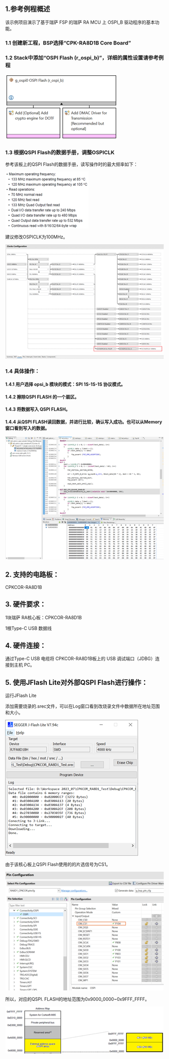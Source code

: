 ## 1.参考例程概述
该示例项目演示了基于瑞萨 FSP 的瑞萨 RA MCU 上 OSPI_B 驱动程序的基本功能。

### 1.1 创建新工程，BSP选择“CPK-RA8D1B Core Board”
### 1.2 Stack中添加“OSPI Flash (r_ospi_b)”，详细的属性设置请参考例程
![alt text](pic/Picture1-1.png)
### 1.3 根据QSPI Flash的数据手册，调整OSPICLK
参考该板上的QSPI Flash的数据手册，读写操作时的最大频率如下：

![alt text](pic/Picture2-1.png)

建议修改OSPICLK为100MHz。

![alt text](pic/Picture3-1.png)

### 1.4 具体操作：
#### 1.4.1 用户选择 opsi_b 模块的模式：SPI 1S-1S-1S 协议模式。
#### 1.4.2 擦除QSPI FLASH 的一个扇区。
#### 1.4.3 将数据写入 QSPI FLASH。
#### 1.4.4 从QSPI FLASH读回数据，并进行比较，确认写入成功。也可以从Memory窗口看到写入的数据。
![alt text](pic/Picture4-1.png)

## 2. 支持的电路板：
CPKCOR-RA8D1B

## 3. 硬件要求：
1块瑞萨 RA核心板：CPKCOR-RA8D1B

1根Type-C USB 数据线

## 4. 硬件连接：
通过Type-C USB 电缆将 CPKCOR-RA8D1B板上的 USB 调试端口（JDBG）连接到主机 PC。

## 5. 使用JFlash Lite对外部QSPI Flash进行操作：
运行JFlash Lite

添加需要烧录的.srec文件，可以在Log窗口看到改烧录文件中数据所在地址范围和大小。

![alt text](pic/Picture5-1.png)

由于该核心板上QSPI Flash使用的的片选信号为CS1。

![alt text](pic/Picture6-2.png)

所以，对应的QSPI. FLASH的地址范围为0x9000_0000~0x9FFF_FFFF。

![alt text](pic/Picture7-1.png)